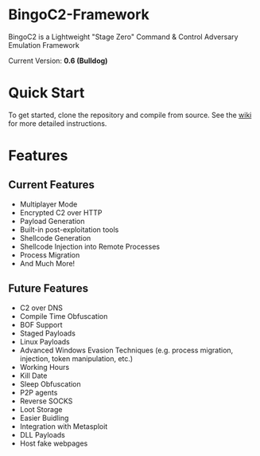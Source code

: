 # BingoC2-Framework
BingoC2 is a Lightweight "Stage Zero" Command &amp; Control Adversary Emulation Framework

Current Version: **0.6 (Bulldog)**

# Quick Start
To get started, clone the repository and compile from source. See the [wiki](https://github.com/BingoC2/BingoC2-Framework/wiki/Getting-Started) for more detailed instructions.

# Features
## Current Features
- Multiplayer Mode
- Encrypted C2 over HTTP
- Payload Generation
- Built-in post-exploitation tools
- Shellcode Generation
- Shellcode Injection into Remote Processes
- Process Migration
- And Much More!

## Future Features
- C2 over DNS
- Compile Time Obfuscation
- BOF Support
- Staged Payloads
- Linux Payloads
- Advanced Windows Evasion Techniques (e.g. process migration, injection, token manipulation, etc.)
- Working Hours
- Kill Date
- Sleep Obfuscation
- P2P agents
- Reverse SOCKS
- Loot Storage
- Easier Buidling
- Integration with Metasploit
- DLL Payloads
- Host fake webpages
